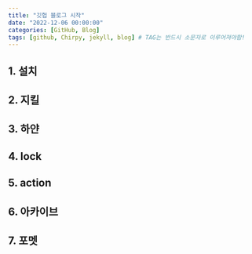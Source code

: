 ```yaml
---
title: "깃헙 블로그 시작"
date: "2022-12-06 00:00:00"
categories: [GitHub, Blog]
tags: [github, Chirpy, jekyll, blog] # TAG는 반드시 소문자로 이루어져야함!
---
```


## 1. 설치

## 2. 지킬

## 3. 하얀

## 4. lock

## 5. action

## 6. 아카이브

## 7. 포멧

